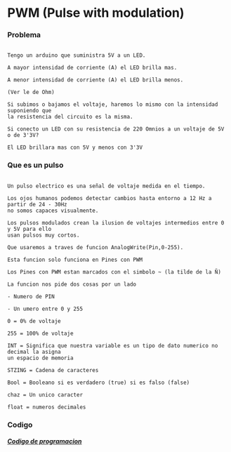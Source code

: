 # PWM (Pulse with modulation)


### Problema

```

Tengo un arduino que suministra 5V a un LED.

A mayor intensidad de corriente (A) el LED brilla mas.

A menor intensidad de corriente (A) el LED brilla menos.

(Ver le de Ohm)

Si subimos o bajamos el voltaje, haremos lo mismo con la intensidad suponiendo que
la resistencia del circuito es la misma.

Si conecto un LED con su resistencia de 220 Omnios a un voltaje de 5V o de 3'3V?

El LED brillara mas con 5V y menos con 3'3V

```

### Que es un pulso

```

Un pulso electrico es una señal de voltaje medida en el tiempo.

Los ojos humanos podemos detectar cambios hasta entorno a 12 Hz a partir de 24 - 30Hz
no somos capaces visualmente.

Los pulsos modulados crean la ilusion de voltajes intermedios entre 0 y 5V para ello
usan pulsos muy cortos.

Que usaremos a traves de funcion AnalogWrite(Pin,0-255).

Esta funcion solo funciona en Pines con PWM

Los Pines con PWM estan marcados con el simbolo ~ (la tilde de la Ñ)

La funcion nos pide dos cosas por un lado

- Numero de PIN

- Un umero entre 0 y 255

0 = 0% de voltaje

255 = 100% de voltaje

INT = Significa que nuestra variable es un tipo de dato numerico no decimal la asigna
un espacio de memoria

STZING = Cadena de caracteres

Bool = Booleano si es verdadero (true) si es falso (false)

chaz = Un unico caracter

float = numeros decimales

```

### Codigo

##### [Codigo de programacion](https://github.com/Baultek/Arduino/blob/be455e3ec709481f8e5f2d400fff8f7fe17e984f/imagenes%20arduino/lampara_de_varios_colores.ino)

